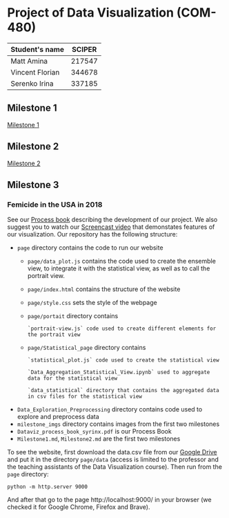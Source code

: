 # Project of Data Visualization (COM-480)

| Student's name  | SCIPER |
| --------------- | ------ |
| Matt Amina      | 217547 |
| Vincent Florian | 344678 |
| Serenko Irina   | 337185 |

## Milestone 1

[Milestone 1](Milestone1.md)

## Milestone 2

[Milestone 2](Milestone2.md)

## Milestone 3
### Femicide in the USA in 2018 
See our [Process book](Dataviz_process_book_syrinx.pdf) describing the development of our project.
We also suggest you to watch our [Screencast video](https://drive.google.com/file/d/1AMoACu4n9wucOniqN-sRiwAB5Z07CefC/view?usp=sharing) that demonstates features of our visualization.
Our repository has the following structure:
* `page` directory contains the code to run our website
    * `page/data_plot.js` contains the code used to create the ensemble view, to integrate it with the statistical view, as well as to call the portrait view.
    * `page/index.html` contains the structure of the website
    * `page/style.css` sets the style of the webpage
    * `page/portait` directory contains
    
          `portrait-view.js` code used to create different elements for the portrait view
    * `page/Statistical_page` directory contains
    
          `statistical_plot.js` code used to create the statistical view
          
          `Data_Aggregation_Statistical_View.ipynb` used to aggregate data for the statistical view
          
          `data_statistical` directory that contains the aggregated data in csv files for the statistical view
          
* `Data_Exploration_Preprocessing` directory contains code used to explore and preprocess data
* `milestone_imgs` directory contains images from the first two milestones
* `Dataviz_process_book_syrinx.pdf` is our Process Book
* `Milestone1.md`, `Milestone2.md` are the first two milestones

To see the website, first download the data.csv file from our [Google Drive](https://drive.google.com/file/d/1fdk4ubsOctuRFj3aY4pa1Y2Azvg_L48U/view?usp=sharing) and put it in the directory `page/data` (access is limited to the professor and the teaching assistants of the Data Visualization course). Then run from the `page` directory: 
```
python -m http.server 9000
```
And after that go to the page http://localhost:9000/ in your browser (we checked it for Google Chrome, Firefox and Brave).
